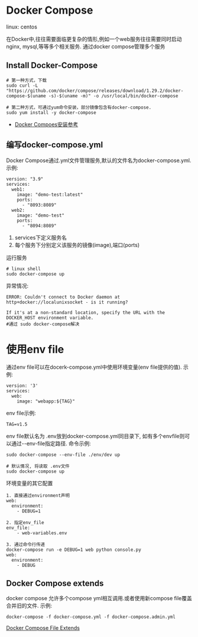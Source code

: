 # Docker Compose
linux: centos

在Docker中,往往需要面临更复杂的情形,例如一个web服务往往需要同时启动nginx, mysql,等等多个相关服务. 通过docker compose管理多个服务

## Install Docker-Compose
```
# 第一种方式，下载
sudo curl -L "https://github.com/docker/compose/releases/download/1.29.2/docker-compose-$(uname -s)-$(uname -m)" -o /usr/local/bin/docker-compose

# 第二种方式，可通过yum命令安装，部分镜像包含有docker-compose.
sudo yum install -y docker-compose
```

* [Docker Compoes安装参考](https://docs.docker.com/compose/install/)

## 编写docker-compose.yml
Docker Compose通过.yml文件管理服务,默认的文件名为docker-compose.yml. 示例:
```
version: "3.9"
services:
  web1:
    image: "demo-test:latest"
    ports:
      - "8093:8089"
  web2:
    image: "demo-test"
    ports:
      - "8094:8089"
```
1. services下定义服务名
2. 每个服务下分别定义该服务的镜像(image),端口(ports)


运行服务
```
# linux shell
sudo docker-compose up

```
异常情况:
```
ERROR: Couldn't connect to Docker daemon at http+docker://localunixsocket - is it running?

If it's at a non-standard location, specify the URL with the DOCKER_HOST environment variable.
#通过 sudo docker-compose解决
```

# 使用env file
通过env file可以在docerk-compose.yml中使用环境变量(env file提供的值).
示例:
```
version: '3'
services:
  web:
    image: "webapp:${TAG}"
```
env file示例:
```
TAG=v1.5
```
env file默认名为 .env放到docker-compose.yml同目录下, 如有多个envfile则可以通过--env-file指定路径. 命令示例:

```
sudo docker-compose --env-file ./env/dev up

# 默认情况, 将读取 .env文件
sudo docker-compose up
```
环境变量的其它配置
```
1. 直接通过environment声明
web:
  environment:
    - DEBUG=1

2. 指定env_file
env_file:
    - web-variables.env

3. 通过命令行传递
docker-compose run -e DEBUG=1 web python console.py
web:
  environment:
    - DEBUG
```

## Docker Compose extends
docker compose 允许多个compose yml相互调用.或者使用新compose file覆盖合并旧的文件.
示例:
```
docker-compose -f docker-compose.yml -f docker-compose.admin.yml
```
[Docker Compose File Extends](https://docs.docker.com/compose/extends/)